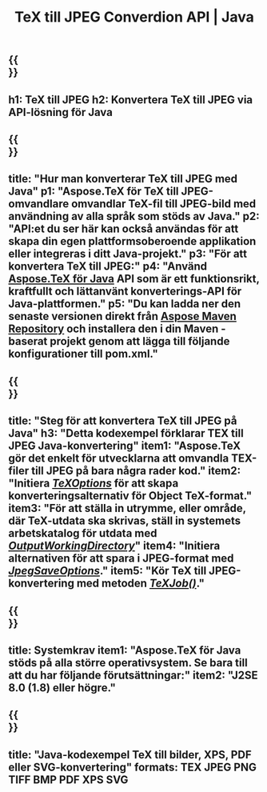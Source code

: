 ﻿---
translation: true
template: /_templates/_conversion-child-java.md
title: TeX till JPEG Converdion API | Java
description: TeX till JPEG-konverteringsfunktionalitet. Integrera detta lokala Java-bibliotek i ditt projekt eller använd plattformsoberoende applikationer för att konvertera TeX till JPEG.
keywords: tex till Jpeg api jpeg, tex2jpeg integrera
url: /java/conversion/tex-to-jpeg/
family: tex
platformtag: java
feature: conversion
informat: TEX
outformat: JPEG
otherformats: BMP PNG TIFF PDF XPS SVG
---

{{<section banner>}}
---
h1: TeX till JPEG
h2: Konvertera TeX till JPEG via API-lösning för Java
---

{{<section overview>}}
---
title: "Hur man konverterar TeX till JPEG med Java"
p1: "Aspose.TeX för TeX till JPEG-omvandlare omvandlar TeX-fil till JPEG-bild med användning av alla språk som stöds av Java."
p2: "API:et du ser här kan också användas för att skapa din egen plattformsoberoende applikation eller integreras i ditt Java-projekt."
p3: "För att konvertera TeX till JPEG:"
p4: "Använd [Aspose.TeX för Java](https://products.aspose.com/tex/java) API som är ett funktionsrikt, kraftfullt och lättanvänt konverterings-API för Java-plattformen."
p5: "Du kan ladda ner den senaste versionen direkt från [Aspose Maven Repository](https://repository.aspose.com/tex/) och installera den i din Maven -baserat projekt genom att lägga till följande konfigurationer till pom.xml."
---

{{<section feature1>}}
---
title: "Steg för att konvertera TeX till JPEG på Java"
h3: "Detta kodexempel förklarar TEX till JPEG Java-konvertering"
item1: "Aspose.TeX gör det enkelt för utvecklarna att omvandla TEX-filer till JPEG på bara några rader kod."
item2: "Initiera [*TeXOptions*](https://reference.aspose.com/tex/java/com.aspose.tex/TeXOptions) för att skapa konverteringsalternativ för Object TeX-format."
item3: "För att ställa in utrymme, eller område, där TeX-utdata ska skrivas, ställ in systemets arbetskatalog för utdata med [*OutputWorkingDirectory*](https://reference.aspose.com/tex/java/com.aspose.tex/TeXOptions#getOutputWorkingDirectory--)"
item4: "Initiera alternativen för att spara i JPEG-format med [*JpegSaveOptions*](https://reference.aspose.com/tex/java/com.aspose.tex.rendering/JpegSaveOptions)."
item5: "Kör TeX till JPEG-konvertering med metoden [*TeXJob()*](https://reference.aspose.com/tex/java/com.aspose.tex/TeXJob)."
---

{{<section feature2>}}
---
title: Systemkrav
item1: "Aspose.TeX för Java stöds på alla större operativsystem. Se bara till att du har följande förutsättningar:"
item2: "J2SE 8.0 (1.8) eller högre."
---

{{<section widget>}}
---
title: "Java-kodexempel TeX till bilder, XPS, PDF eller SVG-konvertering"
formats: TEX JPEG PNG TIFF BMP PDF XPS SVG
---